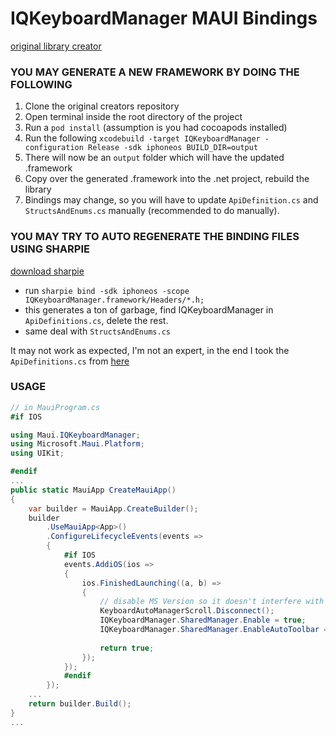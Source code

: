 # IQKeyboardManager MAUI Bindings

[original library creator](https://github.com/hackiftekhar/IQKeyboardManager)

### YOU MAY GENERATE A NEW FRAMEWORK BY DOING THE FOLLOWING
1. Clone the original creators repository
2. Open terminal inside the root directory of the project
3. Run a ```pod install``` (assumption is you had cocoapods installed)
4. Run the following ```xcodebuild -target IQKeyboardManager -configuration Release -sdk iphoneos BUILD_DIR=output```
5. There will now be an ```output``` folder which will have the updated .framework
6. Copy over the generated .framework into the .net project, rebuild the library
7. Bindings may change, so you will have to update ```ApiDefinition.cs``` and ```StructsAndEnums.cs``` manually (recommended to do manually).

### YOU MAY TRY TO AUTO REGENERATE THE BINDING FILES USING SHARPIE

[download sharpie](https://learn.microsoft.com/en-us/previous-versions/xamarin/ios/platform/binding-objective-c/walkthrough?tabs=macos)

* run ```sharpie bind -sdk iphoneos -scope IQKeyboardManager.framework/Headers/*.h;```
* this generates a ton of garbage, find IQKeyboardManager in ```ApiDefinitions.cs```, delete the rest. 
* same deal with ```StructsAndEnums.cs```

It may not work as expected, I'm not an expert, in the end I took the ```ApiDefinitions.cs``` from [here](https://github.com/Emtiaz-Tafsir/Maui.IQKeyboardManager/tree/master)

### USAGE
```C#
// in MauiProgram.cs
#if IOS

using Maui.IQKeyboardManager;
using Microsoft.Maui.Platform;
using UIKit;

#endif
...
public static MauiApp CreateMauiApp()
{
    var builder = MauiApp.CreateBuilder();
    builder
        .UseMauiApp<App>()
        .ConfigureLifecycleEvents(events =>
        {
            #if IOS
            events.AddiOS(ios =>
            {
                ios.FinishedLaunching((a, b) =>
                { 
                    // disable MS Version so it doesn't interfere with IQKeyboardManager 
                    KeyboardAutoManagerScroll.Disconnect();
                    IQKeyboardManager.SharedManager.Enable = true;
                    IQKeyboardManager.SharedManager.EnableAutoToolbar = false;
                    
                    return true;
                });
            });
            #endif
        });
    ...
    return builder.Build();
}
...
```
